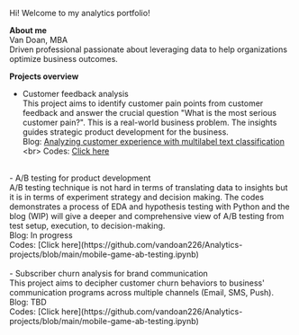 Hi! Welcome to my analytics portfolio!

**About me** <br>
	Van Doan, MBA <br>
	Driven professional passionate about leveraging data to help organizations optimize business outcomes.

**Projects overview**
- Customer feedback analysis <br>
This project aims to identify customer pain points from customer feedback and answer the crucial question "What is the most serious customer pain?". This is a real-world business problem. The insights guides strategic product development for the business. <br>
  Blog: [Analyzing customer experience with multilabel text classification]([https://github.com/vandoan226/Analytics-projects/blob/main/customer-feedback.ipynb](https://medium.com/@vandoan226/analyzing-customer-experience-with-multilabel-text-classification-545e80eb12d0)) <br>
	Codes: [Click here](https://github.com/vandoan226/Analytics-projects/blob/main/customer-feedback.ipynb) <br>
 <br>
- A/B testing for product development <br>
A/B testing technique is not hard in terms of translating data to insights but it is in terms of experiment strategy and decision making. The codes demonstrates a process of EDA and hypothesis testing with Python and the blog (WIP) will give a deeper and comprehensive view of A/B testing from test setup, execution, to decision-making. <br>
  Blog: In progress <br>
  Codes: [Click here](https://github.com/vandoan226/Analytics-projects/blob/main/mobile-game-ab-testing.ipynb) <br>
  <br>
- Subscriber churn analysis for brand communication <br>
This project aims to decipher customer churn behaviors to business' communication programs across multiple channels (Email, SMS, Push).
Blog: TBD <br>
Codes: [Click here](https://github.com/vandoan226/Analytics-projects/blob/main/mobile-game-ab-testing.ipynb) <br>
  <br>

